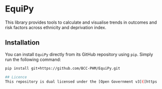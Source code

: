 # EquiPy

This library provides tools to calculate and visualise trends in outcomes and risk factors across ethnicity and deprivation index.

## Installation

You can install `EquiPy` directly from its GitHub repository using `pip`. Simply run the following command:

```bash
pip install git+https://github.com/BCC-PHM/EquiPy.git

## Licence
This repository is dual licensed under the [Open Government v3]([https://www.nationalarchives.gov.uk/doc/open-government-licence/version/3/) & MIT. All code can outputs are subject to Crown Copyright.
